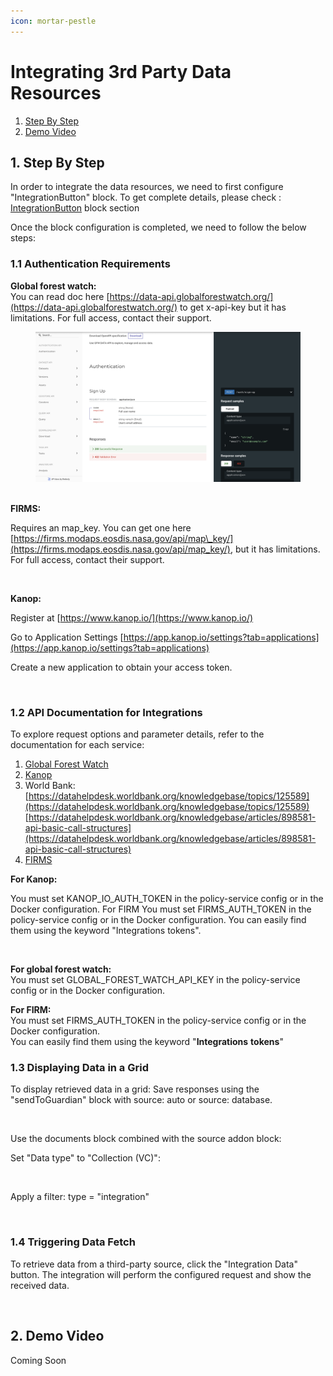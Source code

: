 ```yaml
---
icon: mortar-pestle
---
```


# Integrating 3rd Party Data Resources

1. [Step By Step](integrating-3rd-party-data-resources.md#id-1.-step-by-step)
2. [Demo Video](integrating-3rd-party-data-resources.md#id-2.-demo-video)

## 1. Step By Step <a href="#id-1.-step-by-step" id="id-1.-step-by-step"></a>

In order to integrate the data resources, we need to first configure "IntegrationButton" block. To get complete details, please check : [IntegrationButton](https://docs.hedera.com/guardian-dev-1/~/revisions/o57QY9WeuCWYIoDgpoV6/guardian/standard-registry/policies/policy-creation/introduction/integrationbutton-block) block section

Once the block configuration is completed, we need to follow the below steps:

### 1.1 Authentication Requirements <a href="#id-1.1-authentication-requirements" id="id-1.1-authentication-requirements"></a>

**Global forest watch:**\
You can read doc here [https://data-api.globalforestwatch.org/](https://data-api.globalforestwatch.org/) to get x-api-key but it has limitations. For full access, contact their support.

<figure><img src="../../../.gitbook/assets/image (122).png" alt=""><figcaption></figcaption></figure>

\
**FIRMS:**

Requires an map\_key. You can get one here [https://firms.modaps.eosdis.nasa.gov/api/map\_key/](https://firms.modaps.eosdis.nasa.gov/api/map_key/), but it has limitations. For full access, contact their support.

<figure><img src="https://docs.hedera.com/guardian/~gitbook/image?url=https%3A%2F%2F1556785885-files.gitbook.io%2F%7E%2Ffiles%2Fv0%2Fb%2Fgitbook-x-prod.appspot.com%2Fo%2Fspaces%252FNYWPEEAknX9Vki1yV5HY%252Fuploads%252FOnszj42ZGs868k0Cc5Fn%252Fimage.png%3Falt%3Dmedia%26token%3Dc1a6aced-c18c-4a25-bf47-bc3df008e997&#x26;width=768&#x26;dpr=4&#x26;quality=100&#x26;sign=e198e324&#x26;sv=2" alt=""><figcaption></figcaption></figure>

**Kanop:**

Register at [https://www.kanop.io/](https://www.kanop.io/)

Go to Application Settings [https://app.kanop.io/settings?tab=applications](https://app.kanop.io/settings?tab=applications)

Create a new application to obtain your access token.

<figure><img src="https://docs.hedera.com/guardian/~gitbook/image?url=https%3A%2F%2F1556785885-files.gitbook.io%2F%7E%2Ffiles%2Fv0%2Fb%2Fgitbook-x-prod.appspot.com%2Fo%2Fspaces%252FNYWPEEAknX9Vki1yV5HY%252Fuploads%252Fm13WOcAVvAShPXjfZPJl%252Fimage.png%3Falt%3Dmedia%26token%3D781b2dc7-ad69-4416-b8de-54ec0deef8c7&#x26;width=768&#x26;dpr=4&#x26;quality=100&#x26;sign=775da9f8&#x26;sv=2" alt=""><figcaption></figcaption></figure>

### 1.2 API Documentation for Integrations <a href="#id-1.2-api-documentation-for-integrations" id="id-1.2-api-documentation-for-integrations"></a>

To explore request options and parameter details, refer to the documentation for each service:

1. [Global Forest Watch](https://data-api.globalforestwatch.org/)
2. [Kanop](https://main.api.kanop.io/projects/docs)
3. World Bank: [https://datahelpdesk.worldbank.org/knowledgebase/topics/125589](https://datahelpdesk.worldbank.org/knowledgebase/topics/125589) [https://datahelpdesk.worldbank.org/knowledgebase/articles/898581-api-basic-call-structures](https://datahelpdesk.worldbank.org/knowledgebase/articles/898581-api-basic-call-structures)
4. [FIRMS](https://firms.modaps.eosdis.nasa.gov/api/)

**For Kanop:**

You must set KANOP\_IO\_AUTH\_TOKEN in the policy-service config or in the Docker configuration. For FIRM You must set FIRMS\_AUTH\_TOKEN in the policy-service config or in the Docker configuration. You can easily find them using the keyword "Integrations tokens".

<figure><img src="https://docs.hedera.com/guardian/~gitbook/image?url=https%3A%2F%2F1556785885-files.gitbook.io%2F%7E%2Ffiles%2Fv0%2Fb%2Fgitbook-x-prod.appspot.com%2Fo%2Fspaces%252FNYWPEEAknX9Vki1yV5HY%252Fuploads%252FBTeJ3P0FytrW8RROd2mg%252Fimage.png%3Falt%3Dmedia%26token%3D2d646ba2-852e-4f83-9444-1da7e5e74d50&#x26;width=768&#x26;dpr=4&#x26;quality=100&#x26;sign=7a19082a&#x26;sv=2" alt=""><figcaption></figcaption></figure>

**For global forest watch:**\
You must set GLOBAL\_FOREST\_WATCH\_API\_KEY in the policy-service config or in the Docker configuration.

**For FIRM:**\
You must set FIRMS\_AUTH\_TOKEN in the policy-service config or in the Docker configuration.\
You can easily find them using the keyword "**Integrations** **tokens**"

### 1.3 Displaying Data in a Grid <a href="#id-1.3-displaying-data-in-a-grid" id="id-1.3-displaying-data-in-a-grid"></a>

To display retrieved data in a grid: Save responses using the "sendToGuardian" block with source: auto or source: database.

<figure><img src="https://docs.hedera.com/guardian/~gitbook/image?url=https%3A%2F%2F1556785885-files.gitbook.io%2F%7E%2Ffiles%2Fv0%2Fb%2Fgitbook-x-prod.appspot.com%2Fo%2Fspaces%252FNYWPEEAknX9Vki1yV5HY%252Fuploads%252FIx3faefRPqKRIVd3C3ls%252Fimage.png%3Falt%3Dmedia%26token%3Db859d70a-90c8-4a5d-9bd4-9cc4a2464369&#x26;width=768&#x26;dpr=4&#x26;quality=100&#x26;sign=dc87a854&#x26;sv=2" alt=""><figcaption></figcaption></figure>

Use the documents block combined with the source addon block:

Set "Data type" to "Collection (VC)":

<figure><img src="https://docs.hedera.com/guardian/~gitbook/image?url=https%3A%2F%2F1556785885-files.gitbook.io%2F%7E%2Ffiles%2Fv0%2Fb%2Fgitbook-x-prod.appspot.com%2Fo%2Fspaces%252FNYWPEEAknX9Vki1yV5HY%252Fuploads%252Fn2PO48u2HUzedfGk0lcr%252Fimage.png%3Falt%3Dmedia%26token%3D811c6f16-f9a3-4ff2-a48e-10d786bc19d2&#x26;width=768&#x26;dpr=4&#x26;quality=100&#x26;sign=74ed2cf9&#x26;sv=2" alt=""><figcaption></figcaption></figure>

Apply a filter: type = "integration"

<figure><img src="https://docs.hedera.com/guardian/~gitbook/image?url=https%3A%2F%2F1556785885-files.gitbook.io%2F%7E%2Ffiles%2Fv0%2Fb%2Fgitbook-x-prod.appspot.com%2Fo%2Fspaces%252FNYWPEEAknX9Vki1yV5HY%252Fuploads%252Fkm18omNQvp5sX6azEZCB%252Fimage.png%3Falt%3Dmedia%26token%3D3495c318-6520-48d5-acb5-5d5e4d64fde3&#x26;width=768&#x26;dpr=4&#x26;quality=100&#x26;sign=48dfa167&#x26;sv=2" alt=""><figcaption></figcaption></figure>

### 1.4 Triggering Data Fetch <a href="#id-1.4-triggering-data-fetch" id="id-1.4-triggering-data-fetch"></a>

To retrieve data from a third-party source, click the "Integration Data" button. The integration will perform the configured request and show the received data.

<figure><img src="https://docs.hedera.com/guardian/~gitbook/image?url=https%3A%2F%2F1556785885-files.gitbook.io%2F%7E%2Ffiles%2Fv0%2Fb%2Fgitbook-x-prod.appspot.com%2Fo%2Fspaces%252FNYWPEEAknX9Vki1yV5HY%252Fuploads%252FbbUTPiSarKJwb4N8Ii6h%252Fimage.png%3Falt%3Dmedia%26token%3D096e44e1-5a3f-45e2-bf30-f76dd511471b&#x26;width=768&#x26;dpr=4&#x26;quality=100&#x26;sign=3081b296&#x26;sv=2" alt=""><figcaption></figcaption></figure>

## 2. Demo Video <a href="#id-2.-demo-video" id="id-2.-demo-video"></a>

Coming Soon
